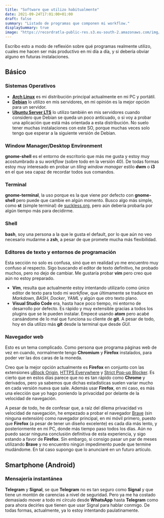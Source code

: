 ```yaml
---
title: "Software que utilizo habitualmente"
date: 2021-09-24T17:01:00+01:00
draft: false
summary: "Listado de programas que componen mi workflow."
displaySummary: true
image: "https://recordratla-public-res.s3.eu-south-2.amazonaws.com/img/common/gnu-1300.jpg"
---
```


<!-- todo: actualizar, no refleja la realidad -->

Escribo esto a modo de reflexión sobre qué programas realmente utilizo,
cuales me hacen ser más productivo en mi día a día, y si debería obviar
alguno en futuras instalaciones.

## Básico

### Sistemas Operativos

-   [**Arch Linux**](https://archlinux.org/download/) es mi distribución
    principal actualmente en mi PC y portátil.
-   [**Debian**](https://www.debian.org/index.es.html) lo utilizo en mis
    servidores, en mi opinión es la mejor opción para un servidor.
-   [**Ubuntu Server LTS**](https://ubuntu.com/download/server) lo
    utilizo también en mis servidores cuando considero que Debian se
    queda un poco anticuado, o si voy a probar una aplicación que está
    más orientada a esta distribución. No suelo tener muchas
    instalaciones con este SO, porque muchas veces solo tengo que
    esperar a la siguiente versión de Debian.

### Window Manager/Desktop Environment

**gnome-shell** es el entorno de escritorio que más me gusta y estoy muy
acostumbrado a su *workflow* (sobre todo en la versión 40). De todas
formas estoy muy interesado en probar un *tiling window manager* estilo
**dwm** o **i3** en el que sea capaz de recordar todos sus comandos.

### Terminal

**gnome-terminal**, la uso porque es la que viene por defecto con
**gnome-shell** pero puede que cambie en algún momento. Busco algo más
simple, como **st** (simple terminal) de
[suckless.org](https://st.suckless.org/), pero aún debería probarla por
algún tiempo más para decidirme.

### Shell

**bash**, soy una persona a la que le gusta el default, por lo que aún
no veo necesario mudarme a **zsh**, a pesar de que promete mucha más
flexibilidad.

### Editores de texto y entornos de programación

Esta sección no solo es confusa, sinó que en realidad yo me encuentro
muy confuso al respecto. Sigo buscando el editor de texto definitivo, he
probado muchos, pero no dejo de cambiar. Me gustaría probar **vim** pero
creo que aún no estoy preparado.

-   **Vim**, resulta que actualmente estoy intentando utilizarlo como
    único editor de texto para todo mi *workflow*, que últimamente se
    traduce en *Markdown*, *BASH*, *Docker*, *YAML* y algún que otro
    texto plano.
-   **Visual Studio Code** era, hasta hace poco tiempo, mi entorno de
    desarrollo por defecto. Es rápido y muy extensible gracias a todos
    los plugins que se le pueden instalar. Empecé usando **atom** pero
    acabé cansándome de lo mal que funciona su cliente de **git**. A
    pesar de todo, hoy en día utilizo más **git** desde la terminal que
    desde *GUI*.

### Navegador web

Esto es un tema complicado. Como persona que programa páginas web de vez
en cuando, normalmente tengo **Chromium** y **Firefox** instalados, para
poder ver las dos caras de la moneda.

Creo que la mejor opción actualmente es **Firefox** en conjunto con las
extensiones [uBlock Origin](https://github.com/gorhill/uBlock), [HTTPS
Everywhere](https://www.eff.org/es/https-everywhere) y [Strict Pop-up
Blocker](https://addons.mozilla.org/es/firefox/addon/strict-pop-up-blocker/).
Es cierto que en estos días parece que no es tan rápido como **Chrome**
y derivados, pero ya sabemos que dichas estadísticas suelen variar mucho
en cada versión nueva que sale. Además usar **Firefox**, en mi caso, es
más una elección que yo hago poniendo la privacidad por delante de la
velocidad de navegación.

A pesar de todo, he de confesar que, a raíz del dilema privacidad vs
velocidad de navegación, he empezado a probar el navegador
[Brave](https://brave.com/es/) (sin ninguna extensión) como navegador
principal, en mi móvil primero, puesto que **Firefox** (a pesar de tener
un diseño excelente) es cada día más lento, y posteriormente en mi PC,
donde más tiempo paso todos los días. Aún no puedo sacar ninguna
conclusión definitiva de esta experiencia, y sigo estando a favor de
**Firefox**. Sin embargo, si consigo pasar un par de meses utilizando
**Brave** y no encuentro ningún impedimento puede que termine mudándome.
En tal caso supongo que lo anunciaré en un futuro artículo.

## Smartphone (Android)

### Mensajería instantánea

**Telegram** y **Signal**, se que **Telegram** no es tan seguro como
**Signal** y que tiene un montón de carencias a nivel de seguridad. Pero
ya me ha costado demasiado mover a todo mi círculo desde **WhatsApp**
hasta **Telegram** como para ahora decirles que tienen que usar Signal
para hablar conmigo. De todas formas, actualmente, ya lo estoy
intentando paulatinamente.
